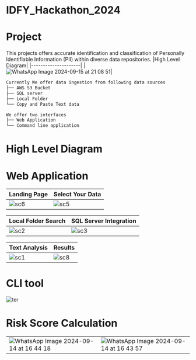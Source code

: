 # IDFY_Hackathon_2024
# Project
This projects offers accurate identification and classification of Personally Identifiable Information (PII) within diverse data repositories.
|High Level Diagram|
|---------------------|
| ![WhatsApp Image 2024-09-15 at 21 08 51](https://github.com/user-attachments/assets/661f1ba8-9161-42fe-a5ff-dba105126b0e)|
```bash
Currently We offer data ingestion from following data sources
├── AWS S3 Bucket  
├── SQL server
├── Local Folder
└── Copy and Paste Text data

We offer two interfaces
├── Web Application  
└── Command line application
```

# High Level Diagram


# Web Application


|Landing Page|Select Your Data|
|---------------------|---------------------|
| ![sc6](https://github.com/user-attachments/assets/6e94b1c8-c455-42ea-9373-df131223480f)|![sc5](https://github.com/user-attachments/assets/92d2d028-8ba0-425e-aea1-ffaacec31d66)|

|Local Folder Search|SQL Server Integration|
|---------------------|---------------------|
|![sc2](https://github.com/user-attachments/assets/d63ac5cb-de90-4eb4-a9e7-8cef59c64033)|![sc3](https://github.com/user-attachments/assets/9843ff20-e8fd-4c16-adc9-9ddcffade007)|

|Text Analysis|Results|
|---------------------|---------------------|
|![sc1](https://github.com/user-attachments/assets/5fb4c311-f0d7-461a-914a-3d4bec1ee3b4)|![sc8](https://github.com/user-attachments/assets/fc30642b-18de-4a31-b388-feb455208caa)|

# CLI tool
![ter](https://github.com/user-attachments/assets/a73fa89f-ea80-4510-b4ac-1e7f94ad35f2)

# Risk Score Calculation
|||
|---------------------|---------------------|
|![WhatsApp Image 2024-09-14 at 16 44 18](https://github.com/user-attachments/assets/3ec975eb-deb1-49d3-bc01-5455f2e31e2f)|![WhatsApp Image 2024-09-14 at 16 43 57](https://github.com/user-attachments/assets/c2e6a4ae-ef66-4ba2-a7b0-dbaacf0f1b53)|









